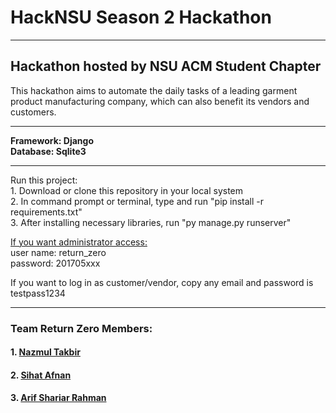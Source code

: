 <h1>HackNSU Season 2 Hackathon</h1>
<hr/>
<h2> Hackathon hosted by NSU ACM Student Chapter</h2>

<p>This hackathon aims to automate the daily tasks of a leading garment product manufacturing  
company, which can also benefit its vendors and customers. 
<p>

<hr>
<p> <b>Framework: Django</b><br>
    <b>Database: Sqlite3</b>
</p>
<hr>
<p>
Run this project:<br>
1. Download or clone this repository in your local system<br>
2. In command prompt or terminal, type and run "pip install -r requirements.txt" <br>
3. After installing necessary libraries, run "py manage.py runserver"
</p>
<p>
<u>If you want administrator access:</u><br>
 user name: return_zero<br>
 password: 201705xxx<br>
</p>
<p>
If you want to log in as customer/vendor, copy any email and password is testpass1234
</p>
<hr>
<h3>Team Return Zero Members: </h3>
<h4>1. <a href="https://github.com/NazmulTakbir">Nazmul Takbir</a></h4>
<h4>2. <a href="https://github.com/AfnanCSE98">Sihat Afnan </a></h4>
<h4>3. <a href="https://github.com/1705095">Arif Shariar Rahman </a></h4>
